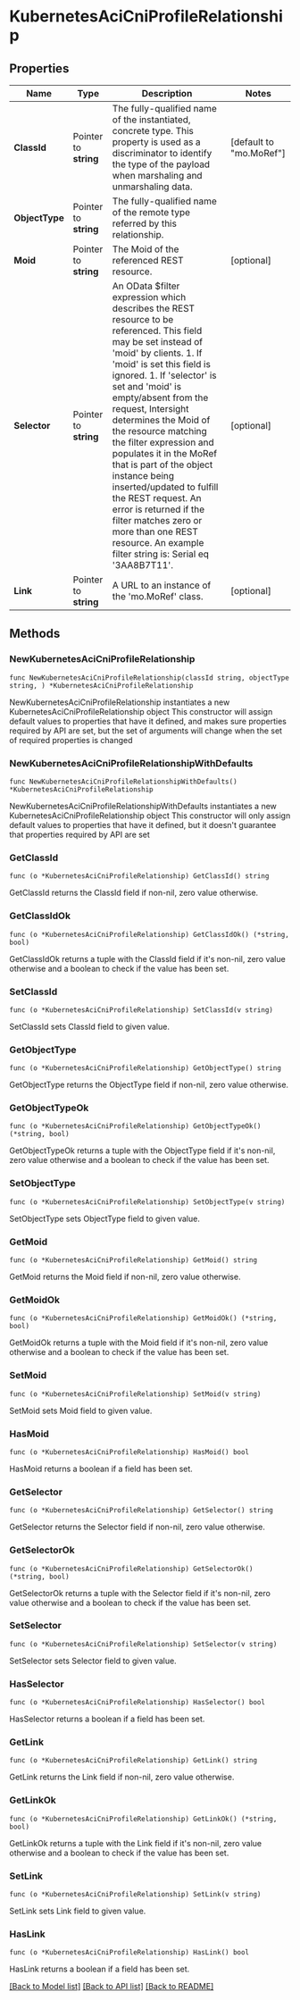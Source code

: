 # KubernetesAciCniProfileRelationship

## Properties

Name | Type | Description | Notes
------------ | ------------- | ------------- | -------------
**ClassId** | Pointer to **string** | The fully-qualified name of the instantiated, concrete type. This property is used as a discriminator to identify the type of the payload when marshaling and unmarshaling data. | [default to "mo.MoRef"]
**ObjectType** | Pointer to **string** | The fully-qualified name of the remote type referred by this relationship. | 
**Moid** | Pointer to **string** | The Moid of the referenced REST resource. | [optional] 
**Selector** | Pointer to **string** | An OData $filter expression which describes the REST resource to be referenced. This field may be set instead of &#39;moid&#39; by clients. 1. If &#39;moid&#39; is set this field is ignored. 1. If &#39;selector&#39; is set and &#39;moid&#39; is empty/absent from the request, Intersight determines the Moid of the resource matching the filter expression and populates it in the MoRef that is part of the object instance being inserted/updated to fulfill the REST request. An error is returned if the filter matches zero or more than one REST resource. An example filter string is: Serial eq &#39;3AA8B7T11&#39;. | [optional] 
**Link** | Pointer to **string** | A URL to an instance of the &#39;mo.MoRef&#39; class. | [optional] 

## Methods

### NewKubernetesAciCniProfileRelationship

`func NewKubernetesAciCniProfileRelationship(classId string, objectType string, ) *KubernetesAciCniProfileRelationship`

NewKubernetesAciCniProfileRelationship instantiates a new KubernetesAciCniProfileRelationship object
This constructor will assign default values to properties that have it defined,
and makes sure properties required by API are set, but the set of arguments
will change when the set of required properties is changed

### NewKubernetesAciCniProfileRelationshipWithDefaults

`func NewKubernetesAciCniProfileRelationshipWithDefaults() *KubernetesAciCniProfileRelationship`

NewKubernetesAciCniProfileRelationshipWithDefaults instantiates a new KubernetesAciCniProfileRelationship object
This constructor will only assign default values to properties that have it defined,
but it doesn't guarantee that properties required by API are set

### GetClassId

`func (o *KubernetesAciCniProfileRelationship) GetClassId() string`

GetClassId returns the ClassId field if non-nil, zero value otherwise.

### GetClassIdOk

`func (o *KubernetesAciCniProfileRelationship) GetClassIdOk() (*string, bool)`

GetClassIdOk returns a tuple with the ClassId field if it's non-nil, zero value otherwise
and a boolean to check if the value has been set.

### SetClassId

`func (o *KubernetesAciCniProfileRelationship) SetClassId(v string)`

SetClassId sets ClassId field to given value.


### GetObjectType

`func (o *KubernetesAciCniProfileRelationship) GetObjectType() string`

GetObjectType returns the ObjectType field if non-nil, zero value otherwise.

### GetObjectTypeOk

`func (o *KubernetesAciCniProfileRelationship) GetObjectTypeOk() (*string, bool)`

GetObjectTypeOk returns a tuple with the ObjectType field if it's non-nil, zero value otherwise
and a boolean to check if the value has been set.

### SetObjectType

`func (o *KubernetesAciCniProfileRelationship) SetObjectType(v string)`

SetObjectType sets ObjectType field to given value.


### GetMoid

`func (o *KubernetesAciCniProfileRelationship) GetMoid() string`

GetMoid returns the Moid field if non-nil, zero value otherwise.

### GetMoidOk

`func (o *KubernetesAciCniProfileRelationship) GetMoidOk() (*string, bool)`

GetMoidOk returns a tuple with the Moid field if it's non-nil, zero value otherwise
and a boolean to check if the value has been set.

### SetMoid

`func (o *KubernetesAciCniProfileRelationship) SetMoid(v string)`

SetMoid sets Moid field to given value.

### HasMoid

`func (o *KubernetesAciCniProfileRelationship) HasMoid() bool`

HasMoid returns a boolean if a field has been set.

### GetSelector

`func (o *KubernetesAciCniProfileRelationship) GetSelector() string`

GetSelector returns the Selector field if non-nil, zero value otherwise.

### GetSelectorOk

`func (o *KubernetesAciCniProfileRelationship) GetSelectorOk() (*string, bool)`

GetSelectorOk returns a tuple with the Selector field if it's non-nil, zero value otherwise
and a boolean to check if the value has been set.

### SetSelector

`func (o *KubernetesAciCniProfileRelationship) SetSelector(v string)`

SetSelector sets Selector field to given value.

### HasSelector

`func (o *KubernetesAciCniProfileRelationship) HasSelector() bool`

HasSelector returns a boolean if a field has been set.

### GetLink

`func (o *KubernetesAciCniProfileRelationship) GetLink() string`

GetLink returns the Link field if non-nil, zero value otherwise.

### GetLinkOk

`func (o *KubernetesAciCniProfileRelationship) GetLinkOk() (*string, bool)`

GetLinkOk returns a tuple with the Link field if it's non-nil, zero value otherwise
and a boolean to check if the value has been set.

### SetLink

`func (o *KubernetesAciCniProfileRelationship) SetLink(v string)`

SetLink sets Link field to given value.

### HasLink

`func (o *KubernetesAciCniProfileRelationship) HasLink() bool`

HasLink returns a boolean if a field has been set.


[[Back to Model list]](../README.md#documentation-for-models) [[Back to API list]](../README.md#documentation-for-api-endpoints) [[Back to README]](../README.md)


